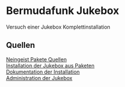 # Bermudafunk Jukebox

Versuch einer Jukebox Komplettinstallation

## Quellen

[Neingeist Pakete Quellen](http://bl0rg.net/~neingeist/querfunk/jukebox-packages-20090124/mixplayd/)  
[Installation der Jukebox aus Paketen](http://home.bawue.de/~olly/dokuwiki/doku.php?id=jukebox:installation_der_jukebox_aus_paketen)  
[Dokumentation der Installation](http://home.bawue.de/~olly/dokuwiki/doku.php?id=jukebox:installation_der_jukebox)  
[Administration der Jukebox](http://home.bawue.de/~olly/dokuwiki/doku.php?id=jukebox:administration_der_jukebox)  
